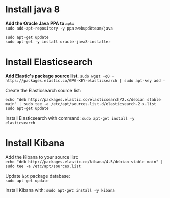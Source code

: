 # Install java 8 #

**Add the Oracle Java PPA to `apt`:**  
`sudo add-apt-repository -y ppa:webupd8team/java`

```
sudo apt-get update  
sudo apt-get -y install oracle-java8-installer
```

# Install Elasticsearch #

**Add Elastic's package source list.**
`sudo wget -qO - https://packages.elastic.co/GPG-KEY-elasticsearch | sudo apt-key add -`

Create the Elasticsearch source list:  
```
echo "deb http://packages.elastic.co/elasticsearch/2.x/debian stable main" | sudo tee -a /etc/apt/sources.list.d/elasticsearch-2.x.list
sudo apt-get update
```

Install Elasticsearch with command:
`sudo apt-get install -y elasticsearch`

# Install Kibana #

Add the Kibana to your source list:  
`echo "deb http://packages.elastic.co/kibana/4.5/debian stable main" | sudo tee -a /etc/apt/sources.list`

Update `àpt` package database:  
`sudo apt-get update`

Install Kibana with:
`sudo apt-get install -y kibana`


